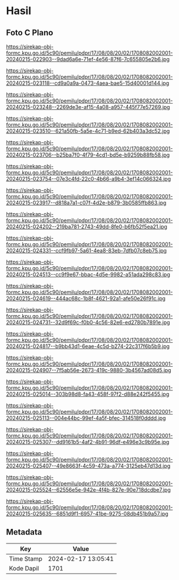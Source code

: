 # Hasil

## Foto C Plano

https://sirekap-obj-formc.kpu.go.id/5c90/pemilu/pdpr/17/08/08/20/02/1708082002001-20240215-022903--9dad6a6e-71ef-4e56-87f6-7c655805e2b6.jpg

https://sirekap-obj-formc.kpu.go.id/5c90/pemilu/pdpr/17/08/08/20/02/1708082002001-20240215-023118--cd9a0a9a-0473-4aea-bae5-15d40001d144.jpg

https://sirekap-obj-formc.kpu.go.id/5c90/pemilu/pdpr/17/08/08/20/02/1708082002001-20240215-023248--2269de3e-af15-4a08-a957-445f77e57269.jpg

https://sirekap-obj-formc.kpu.go.id/5c90/pemilu/pdpr/17/08/08/20/02/1708082002001-20240215-023510--621a50fb-5a5e-4c71-b9ed-62b403a3dc52.jpg

https://sirekap-obj-formc.kpu.go.id/5c90/pemilu/pdpr/17/08/08/20/02/1708082002001-20240215-023706--b25ba7f0-4f79-4cd1-bd5e-b9259b88fb58.jpg

https://sirekap-obj-formc.kpu.go.id/5c90/pemilu/pdpr/17/08/08/20/02/1708082002001-20240215-023754--07e3c4fd-22c0-4b66-a9b4-3ef14c066324.jpg

https://sirekap-obj-formc.kpu.go.id/5c90/pemilu/pdpr/17/08/08/20/02/1708082002001-20240215-023917--d818a7a1-c07f-4d2e-b879-3b0585ffb863.jpg

https://sirekap-obj-formc.kpu.go.id/5c90/pemilu/pdpr/17/08/08/20/02/1708082002001-20240215-024202--219ba781-2743-49dd-8fe0-b6fb52f5ea21.jpg

https://sirekap-obj-formc.kpu.go.id/5c90/pemilu/pdpr/17/08/08/20/02/1708082002001-20240215-024331--ccf9fb97-5a61-4ea8-83eb-7dfb07c8eb75.jpg

https://sirekap-obj-formc.kpu.go.id/5c90/pemilu/pdpr/17/08/08/20/02/1708082002001-20240215-024513--cc9f9e67-bbac-4d5e-9982-a51ada298c83.jpg

https://sirekap-obj-formc.kpu.go.id/5c90/pemilu/pdpr/17/08/08/20/02/1708082002001-20240215-024619--444ac68c-1b8f-4621-92a1-afe50e26f91c.jpg

https://sirekap-obj-formc.kpu.go.id/5c90/pemilu/pdpr/17/08/08/20/02/1708082002001-20240215-024731--32d9f69c-f0b0-4c56-82e6-ed2780b7891e.jpg

https://sirekap-obj-formc.kpu.go.id/5c90/pemilu/pdpr/17/08/08/20/02/1708082002001-20240215-024817--b9bb43d1-6eae-4c5d-b274-22c317f6b5b9.jpg

https://sirekap-obj-formc.kpu.go.id/5c90/pemilu/pdpr/17/08/08/20/02/1708082002001-20240215-024907--7f5ab56e-2673-419c-9880-3b4567ad08d5.jpg

https://sirekap-obj-formc.kpu.go.id/5c90/pemilu/pdpr/17/08/08/20/02/1708082002001-20240215-025014--303b98d8-fa43-458f-97f2-d88e242f5455.jpg

https://sirekap-obj-formc.kpu.go.id/5c90/pemilu/pdpr/17/08/08/20/02/1708082002001-20240215-025113--004e44bc-99ef-4a5f-bfec-314518f0dddd.jpg

https://sirekap-obj-formc.kpu.go.id/5c90/pemilu/pdpr/17/08/08/20/02/1708082002001-20240215-025307--dd9161b5-4af2-4b91-96df-e496e3c9b95e.jpg

https://sirekap-obj-formc.kpu.go.id/5c90/pemilu/pdpr/17/08/08/20/02/1708082002001-20240215-025407--49e8663f-4c59-473a-a774-3125eb47d13d.jpg

https://sirekap-obj-formc.kpu.go.id/5c90/pemilu/pdpr/17/08/08/20/02/1708082002001-20240215-025524--62556e5e-942e-4f4b-827e-90e718dcdbe7.jpg

https://sirekap-obj-formc.kpu.go.id/5c90/pemilu/pdpr/17/08/08/20/02/1708082002001-20240215-025635--6851d9f1-6957-41be-9275-08db451b9a57.jpg


## Metadata

| Key        | Value               |
| ---------- | ------------------- |
| Time Stamp | 2024-02-17 13:05:41 |
| Kode Dapil | 1701                |



